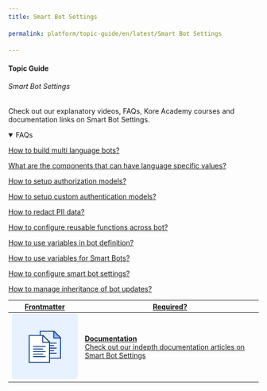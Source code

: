 ```yaml
---
title: Smart Bot Settings

permalink: platform/topic-guide/en/latest/Smart Bot Settings

---
```


#### Topic Guide
###### Smart Bot Settings

  Check out our explanatory videos, FAQs, Kore Academy courses and documentation links on Smart Bot Settings.

<details open>
  <summary>FAQs
  </summary>

  <a class="doc-link" target="_blank" href="https://developer.kore.ai/docs/bots/advanced-topics/multi-lingual/building-multi-language-bots/">
 
  How to build multi language bots?

</a>

<a class="doc-link" target="_blank" href="https://developer.kore.ai/docs/bots/advanced-topics/multi-lingual/building-multi-language-bots/#Translatable_Components">
 
  What are the components that can have language specific values?

</a>


<a class="doc-link" target="_blank" href="https://developer.kore.ai/docs/bots/advanced-topics/authorization/bot-authentication/">
 
  How to setup authorization models?

</a>
  
<a class="doc-link" target="_blank" href="https://developer.kore.ai/docs/bots/bot-builder-tool/dialog-task/implementing-custom-authentication/">
 
 How to setup custom authentication models?

</a>
  
<a class="doc-link" target="_blank" href="https://developer.kore.ai/docs/bots/bot-settings/pii-data-masking/">
 
  How to redact PII data?

</a>
  
<a class="doc-link" target="_blank" href="https://developer.kore.ai/docs/bots/bot-settings/bot-functions/reusing-bot-functions-custom-script-file/">
 
  How to configure reusable functions across bot?

</a>
  
<a class="doc-link" target="_blank" href="https://developer.kore.ai/docs/bots/bot-settings/bot-management/using-bot-variables/">
 
  How to use variables in bot definition?

</a>
<a class="doc-link" target="_blank" href="https://developer.kore.ai/docs/bots/advanced-topics/smart-bot/defining-a-smart-bot/#Smart_Bot_Settings">
 
  How to use variables for Smart Bots?

</a>
  
<a class="doc-link" target="_blank" href="https://developer.kore.ai/docs/bots/advanced-topics/smart-bot/defining-a-smart-bot/#Smart_Bot_Settings">
 
  How to configure smart bot settings?

</a>
  
<a class="doc-link" target="_blank" href="https://developer.kore.ai/docs/bots/advanced-topics/smart-bot/defining-a-smart-bot/#inheritance">
 
  How to manage inheritance of bot updates?

</a>

</details>

<a class="doc-link" target="_blank" href="https://developer.kore.ai/docs/bots/advanced-topics/smart-bot/defining-a-smart-bot/">
 

| Frontmatter | Required? |
|-------------|-------------|
| ![alt text](images/docIcon.svg "Title") | **Documentation**  <br /> Check out our indepth documentation articles on Smart Bot Settings | 


</a>
